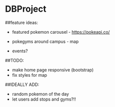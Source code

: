 # DBProject

##feature ideas:

- featured pokemon carousel - https://pokeapi.co/
- pokegyms around campus - map

- events?

##TODO:

- make home page responsive (bootstrap)
- fix styles for map

##IDEALLY ADD:
- random pokemon of the day
- let users add stops and gyms?!!
